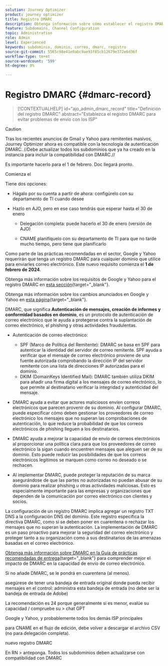 ```yaml
---
solution: Journey Optimizer
product: journey optimizer
title: Registro DMARC
description: Obtenga información sobre cómo establecer el registro DMARC en Journey Optimizer
feature: Subdomains, Channel Configuration
topic: Administration
role: Admin
level: Experienced
keywords: subdominio, dominio, correo, dmarc, registro
source-git-commit: 5565c98e41e0abc9ae93f85cb12679e372e6d36f
workflow-type: tm+mt
source-wordcount: '599'
ht-degree: 0%

---
```


# Registro DMARC {#dmarc-record}

>[!CONTEXTUALHELP]
>id="ajo_admin_dmarc_record"
>title="Definición del registro DMARC"
>abstract="Establezca el registro DMARC para evitar problemas de envío con los ISP"

>[!CAUTION]
>
>Tras los recientes anuncios de Gmail y Yahoo para remitentes masivos, Journey Optimizer ahora es compatible con la tecnología de autenticación DMARC. //Debe actualizar todos los subdominios que ya ha creado en la instancia para incluir la compatibilidad con DMARC.//

Es importante hacerlo para el 1 de febrero. Doc llegará pronto.

Comienza el

Tiene dos opciones:

* Hágalo por su cuenta a partir de ahora: configúrelo con su departamento de TI cuando desee

* Hazlo en AJO, pero en ese caso tendrás que esperar hasta el 30 de enero

   * Delegación completa: puede hacerlo el 30 de enero (versión de AJO)

   * CNAME planifíquelo con su departamento de TI para que no tarde mucho tiempo, pero tiene que planificarlo

Como parte de las prácticas recomendadas en el sector, Google y Yahoo requerirán que tenga un registro DMARC para cualquier dominio que utilice para enviarles correo electrónico. Este nuevo requisito comienza el **1 de febrero de 2024**.

Obtenga más información sobre los requisitos de Google y Yahoo para el registro DMARC en [esta sección](https://experienceleague.adobe.com/docs/deliverability-learn/deliverability-best-practice-guide/additional-resources/guidance-around-changes-to-google-and-yahoo.html?lang=en#dmarc%3A){target="_blank"}.

Obtenga más información sobre los cambios anunciados en Google y Yahoo en [esta página](https://experienceleague.adobe.com/docs/deliverability-learn/deliverability-best-practice-guide/additional-resources/guidance-around-changes-to-google-and-yahoo.html?lang=en#dmarc%3A){target="_blank"}.

DMARC, que significa **Autenticación de mensajes, creación de informes y conformidad basados en dominio**, es un protocolo de autenticación de correo electrónico que le ayuda a protegerse contra la suplantación de correo electrónico, el phishing y otras actividades fraudulentas.

* Autenticación de correo electrónico:

   * SPF (Marco de Política del Remitente): DMARC se basa en SPF para autenticar la identidad del servidor de correo remitente. SPF ayuda a verificar que el mensaje de correo electrónico proviene de una fuente autorizada comprobando la dirección IP del servidor remitente con una lista de direcciones IP autorizadas para el dominio.
   * DKIM (DomainKeys Identified Mail): DMARC también utiliza DKIM para añadir una firma digital a los mensajes de correo electrónico, lo que permite al destinatario verificar la integridad y autenticidad del mensaje.

* DMARC ayuda a evitar que actores maliciosos envíen correos electrónicos que parecen provenir de su dominio. Al configurar DMARC, puede especificar cómo deben gestionar los proveedores de correo electrónico los mensajes que no superan las comprobaciones de autenticación, lo que reduce la probabilidad de que los correos electrónicos de phishing lleguen a los destinatarios.

* DMARC ayuda a mejorar la capacidad de envío de correos electrónicos al proporcionar una política clara para que los proveedores de correo electrónico la sigan cuando encuentren mensajes que aleguen ser de su dominio. Esto puede reducir las posibilidades de que los correos electrónicos legítimos se marquen como correo no deseado o se rechacen.

* Al implementar DMARC, puede proteger la reputación de su marca asegurándose de que las partes no autorizadas no puedan abusar de su dominio para realizar phishing u otras actividades maliciosas. Esto es especialmente importante para las empresas y organizaciones que dependen de la comunicación por correo electrónico con clientes y socios.

La configuración de un registro DMARC implica agregar un registro TXT DNS a la configuración DNS del dominio. Este registro especifica la directiva DMARC, como si se deben poner en cuarentena o rechazar los mensajes que no superan la autenticación. La implementación de DMARC es un paso proactivo para mejorar la seguridad del correo electrónico y proteger tanto a su organización como a sus destinatarios de las amenazas basadas en el correo electrónico.

[Obtenga más información sobre DMARC en la Guía de prácticas recomendadas de entrega](https://experienceleague.adobe.com/docs/deliverability-learn/deliverability-best-practice-guide/additional-resources/technotes/implement-dmarc.html?lang=es){target="_blank"} para comprender mejor el impacto de DMARC en la capacidad de envío de correo electrónico.

Si no añade DMARC, se le pondrá en cuarentena (al menos).

asegúrese de tener una bandeja de entrada original donde pueda recibir mensajes en el control: administra esta bandeja de entrada (no debe ser la bandeja de entrada de Adobe)

La recomendación es 24 porque generalmente si es menor, evalúe su capacidad / compruebe su > chat GPT

Google y Yahoo, y probablemente todos los demás ISP principales

para CNAME en el flujo de edición, debe volver a descargar el archivo CSV (no para delegación completa).

nuevo registro DMARC

En RN > anteponga. Todos los subdominios deben actualizarse con compatibilidad con DMARC



